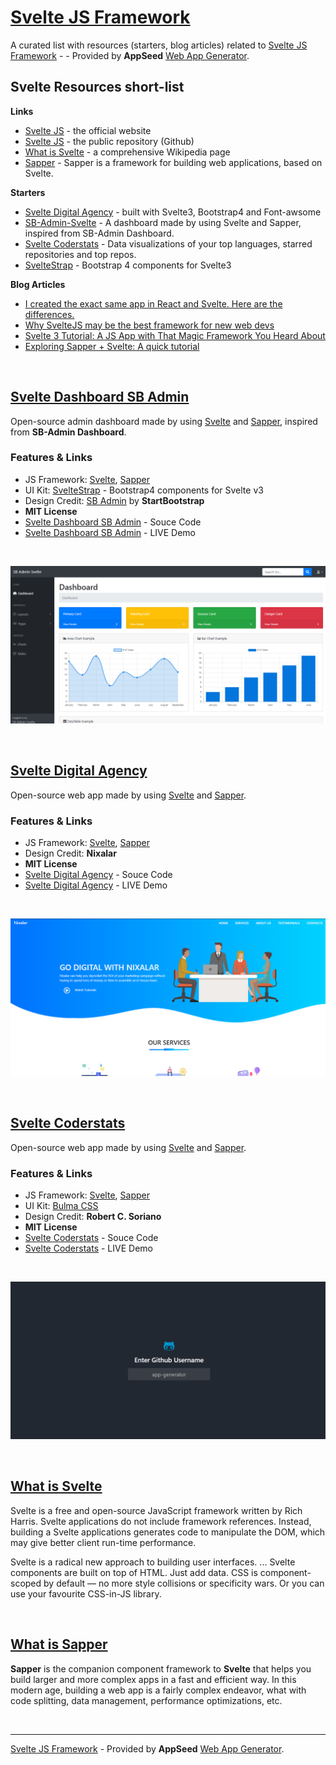 # [Svelte JS Framework](https://svelte.dev/)

A curated list with resources (starters, blog articles) related to [Svelte JS Framework](https://svelte.dev/) - - Provided by **AppSeed** [Web App Generator](https://appseed.us/app-generator).

## Svelte Resources short-list

**Links**

- [Svelte JS](https://svelte.dev/) - the official website
- [Svelte JS](https://github.com/sveltejs/svelte) - the public repository (Github)
- [What is Svelte](https://en.wikipedia.org/wiki/Svelte) - a comprehensive Wikipedia page
- [Sapper](https://sapper.svelte.dev/) - Sapper is a framework for building web applications, based on Svelte.

**Starters**

- [Svelte Digital Agency](https://github.com/karkranikhil/Digital-Agency-using-svelte) - built with Svelte3, Bootstrap4 and Font-awsome
- [SB-Admin-Svelte](https://github.com/GeekyAnts/sb-admin-svelte) - A dashboard made by using Svelte and Sapper, inspired from SB-Admin Dashboard.
- [Svelte Coderstats](https://github.com/sorxrob/coderstats) - Data visualizations of your top languages, starred repositories and top repos.
- [SvelteStrap](https://github.com/bestguy/sveltestrap) - Bootstrap 4 components for Svelte3

**Blog Articles**

- [I created the exact same app in React and Svelte. Here are the differences.](https://medium.com/javascript-in-plain-english/i-created-the-exact-same-app-in-react-and-svelte-here-are-the-differences-c0bd2cc9b3f8)
- [Why SvelteJS may be the best framework for new web devs](https://dev.to/bholmesdev/why-sveltejs-may-be-the-best-framework-for-new-web-devs-205i)
- [Svelte 3 Tutorial: A JS App with That Magic Framework You Heard About](https://snipcart.com/blog/svelte-js-framework-tutorial)
- [Exploring Sapper + Svelte: A quick tutorial](https://blog.logrocket.com/exploring-sapper-svelte-a-quick-tutorial/)

<br />

## [Svelte Dashboard SB Admin](https://svelte-dashboard-sb-admin.appseed.us/)

Open-source admin dashboard made by using [Svelte](https://svelte.dev/) and [Sapper](https://sapper.svelte.dev/), inspired from **SB-Admin Dashboard**.

### Features & Links

- JS Framework: [Svelte](https://svelte.dev/), [Sapper](https://sapper.svelte.dev/)
- UI Kit: [SvelteStrap](https://github.com/bestguy/sveltestrap) - Bootstrap4 components for Svelte v3
- Design Credit: [SB Admin](https://startbootstrap.com/templates/sb-admin/) by **StartBootstrap**
- **MIT License**
- [Svelte Dashboard SB Admin](https://github.com/app-generator/svelte-dashboard-sb-admin) - Souce Code
- [Svelte Dashboard SB Admin](https://svelte-dashboard-sb-admin.appseed.us/) - LIVE Demo

<br />

![Svelte Dashboard SB Admin - Open-Source Admin Dashboard coded in Svelte.](https://raw.githubusercontent.com/app-generator/static/master/products/svelte-dashboard-sb-admin-screen.png)

<br />

## [Svelte Digital Agency](https://svelte-digital-agency.appseed.us/)

Open-source web app made by using [Svelte](https://svelte.dev/) and [Sapper](https://sapper.svelte.dev/).

### Features & Links

- JS Framework: [Svelte](https://svelte.dev/), [Sapper](https://sapper.svelte.dev/)
- Design Credit: **Nixalar**
- **MIT License**
- [Svelte Digital Agency](https://github.com/app-generator/svelte-digital-agency) - Souce Code
- [Svelte Digital Agency](https://svelte-digital-agency.appseed.us/) - LIVE Demo

<br />

![Svelte Digital Agency - Open-Source Web App coded in Svelte.](https://raw.githubusercontent.com/app-generator/static/master/products/svelte-digital-agency-screen.png)

<br />

## [Svelte Coderstats](https://svelte-coderstats.appseed.us/)

Open-source web app made by using [Svelte](https://svelte.dev/) and [Sapper](https://sapper.svelte.dev/).

### Features & Links

- JS Framework: [Svelte](https://svelte.dev/), [Sapper](https://sapper.svelte.dev/)
- UI Kit: [Bulma CSS](https://bulma.io/)
- Design Credit: **Robert C. Soriano**
- **MIT License**
- [Svelte Coderstats](https://github.com/app-generator/svelte-coderstats) - Souce Code
- [Svelte Coderstats](https://svelte-coderstats.appseed.us/) - LIVE Demo

<br />

![Svelte Coderstats - Open-Source Web App coded in Svelte.](https://raw.githubusercontent.com/app-generator/static/master/products/svelte-coderstats-screen.png)

<br />

## [What is Svelte](https://en.wikipedia.org/wiki/Svelte)

Svelte is a free and open-source JavaScript framework written by Rich Harris. Svelte applications do not include framework references. Instead, building a Svelte applications generates code to manipulate the DOM, which may give better client run-time performance. 

Svelte is a radical new approach to building user interfaces. ... Svelte components are built on top of HTML. Just add data. CSS is component-scoped by default — no more style collisions or specificity wars. Or you can use your favourite CSS-in-JS library.

<br />

## [What is Sapper](https://sapper.svelte.dev/)

**Sapper** is the companion component framework to **Svelte** that helps you build larger and more complex apps in a fast and efficient way. In this modern age, building a web app is a fairly complex endeavor, what with code splitting, data management, performance optimizations, etc.


<br />

---
[Svelte JS Framework](https://svelte.dev/) - Provided by **AppSeed** [Web App Generator](https://appseed.us/app-generator).
